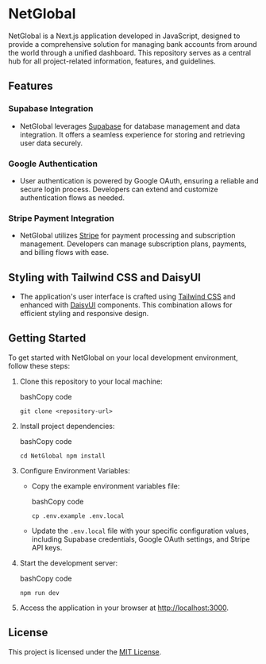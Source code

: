 NetGlobal
=========

NetGlobal is a Next.js application developed in JavaScript, designed to provide a comprehensive solution for managing bank accounts from around the world through a unified dashboard. This repository serves as a central hub for all project-related information, features, and guidelines.

Features
--------

### Supabase Integration

-   NetGlobal leverages [Supabase](https://supabase.io/) for database management and data integration. It offers a seamless experience for storing and retrieving user data securely.

### Google Authentication

-   User authentication is powered by Google OAuth, ensuring a reliable and secure login process. Developers can extend and customize authentication flows as needed.

### Stripe Payment Integration

-   NetGlobal utilizes [Stripe](https://stripe.com/) for payment processing and subscription management. Developers can manage subscription plans, payments, and billing flows with ease.

Styling with Tailwind CSS and DaisyUI
-------------------------------------

-   The application's user interface is crafted using [Tailwind CSS](https://tailwindcss.com/) and enhanced with [DaisyUI](https://daisyui.com/) components. This combination allows for efficient styling and responsive design.

Getting Started
---------------

To get started with NetGlobal on your local development environment, follow these steps:

1.  Clone this repository to your local machine:

    bashCopy code

    `git clone <repository-url>`

2.  Install project dependencies:

    bashCopy code

    `cd NetGlobal
    npm install`

3.  Configure Environment Variables:

    -   Copy the example environment variables file:

        bashCopy code

        `cp .env.example .env.local`

    -   Update the `.env.local` file with your specific configuration values, including Supabase credentials, Google OAuth settings, and Stripe API keys.

4.  Start the development server:

    bashCopy code

    `npm run dev`

5.  Access the application in your browser at [http://localhost:3000](http://localhost:3000/).


License
-------

This project is licensed under the [MIT License](https://chat.openai.com/c/LICENSE).